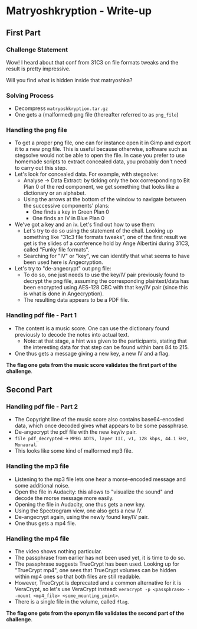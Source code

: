 # Matryoshkryption - Write-up


## First Part

### Challenge Statement
Wow! I heard about that conf from 31C3 on file formats tweaks and the result is
pretty impressive.

Will you find what is hidden inside that matryoshka?

### Solving Process
* Decompress `matryoshkryption.tar.gz`
* One gets a (malformed) png file (thereafter referred to as `png_file`)

### Handling the png file
* To get a proper png file, one can for instance open it in Gimp and export it to
  a new png file. This is useful because otherwise, software
  such as stegsolve would not be able to open the file. In case you prefer to
  use homemade scripts to extract concealed data, you probably don't need to
  carry out this step.
* Let's look for concealed data. For example, with stegsolve:
    * Analyse → Data Extract: by ticking only the box corresponding to Bit Plan 0 of the red component, we get something that looks like a dictionary or an alphabet.
    * Using the arrows at the bottom of the window to navigate between the successive components' plans:
        * One finds a key in Green Plan 0
        * One finds an IV in Blue Plan 0
* We've got a key and an iv. Let's find out how to use them:
    * Let's try to do so using the statement of the chall. Looking up something
      like "31c3 file formats tweaks", one of the first result we get is the
      slides of a conference hold by Ange Albertini during 31C3, called "Funky
      file formats".
    * Searching for "IV" or "key", we can identify that what
      seems to have been used here is Angecryption.
* Let's try to "de-angecrypt" out png file:
    * To do so, one just needs to use the key/IV pair previously found to
      decrypt the png file, assuming the corresponding plaintext/data has been
      encrypted using AES-128 CBC with that key/IV pair (since this is what is
      done in Angecryption).
    * The resulting data appears to be a PDF file.
    
    
### Handling pdf file - Part 1
* The content is a music score. One can use the dictionary found previously to decode the notes into actual text.
    * Note: at that stage, a hint was given to the participants, stating that
      the interesting data for that step can be found within bars 84 to 215.
* One thus gets a message giving a new key, a new IV and a flag.

__The flag one gets from the music score validates the first part of the challenge__.


## Second Part

### Handling pdf file - Part 2
* The Copyright line of the music score also contains base64-encoded data,
  which once decoded gives what appears to be some passphrase.
* De-angecrypt the pdf file with the new key/iv pair.
* `file pdf_decrypted` → `MPEG ADTS, layer III, v1, 128 kbps, 44.1 kHz, Monaural`.
* This looks like some kind of malformed mp3 file.
    
### Handling the mp3 file
* Listening to the mp3 file lets one hear a morse-encoded message and some additional noise.
* Open the file in Audacity: this allows to "visualize the sound" and decode the morse message more easily.
* Opening the file in Audacity, one thus gets a new key.
* Using the Spectrogram view, one also gets a new IV.
* De-angecrypt again, using the newly found key/IV pair.
* One thus gets a mp4 file.

### Handling the mp4 file
* The video shows nothing particular.
* The passphrase from earlier has not been used yet, it is time to do so.
* The passphrase suggests TrueCrypt has been used. Looking up for "TrueCrypt mp4", one sees that TrueCrypt volumes can be hidden within mp4 ones so that both files are still readable.
* However, TrueCrypt is deprecated and a common alternative for it is VeraCrypt, so let's use VeraCrypt instead: `veracrypt -p <passphrase> --mount <mp4_file> <some_mounting_point>`.
* There is a single file in the volume, called `flag`.

__The flag one gets from the eponym file validates the second part of the challenge__.
